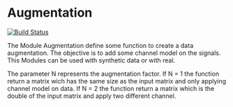 # Augmentation

[![Build Status](https://github.com/achillet/Augmentation.jl/actions/workflows/CI.yml/badge.svg?branch=main)](https://github.com/achillet/Augmentation.jl/actions/workflows/CI.yml?query=branch%3Amain)


The Module Augmentation define some function to create a data augmentation.
The objective is to add some channel model on the signals. This Modules can be used with synthetic data or with real. 

The parameter N represents the augmentation factor. 
    If N = 1 the function return a matrix wich has the same size as the input matrix and only applying channel model on data.
    If N = 2 the function return a matrix which is the double of the input matrix and apply two different channel.